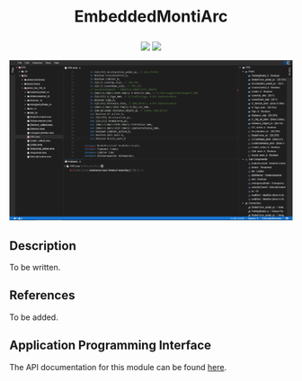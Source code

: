 # <p align="center">EmbeddedMontiArc</p>
<p align="center">
    <img src="https://img.shields.io/badge/Plugin_Version-0.1.0-blue.svg?longCache=true&style=flat-square"/>
    <img src="https://img.shields.io/badge/Grammar_Version-0.0.8-blue.svg?longCache=true&style=flat-square"/>
</p>
<p align="center">
    <img src="doc/images/embeddedmontiarc.png"/>
</p>

## Description
To be written.

## References
To be added.

## Application Programming Interface
The API documentation for this module can be found
[here](https://embeddedmontiarc.github.io/Elysium/plugins/embeddedmontiarc/docs).